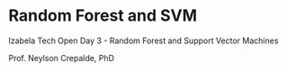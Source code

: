 # Random Forest and SVM

Izabela Tech Open Day 3 - Random Forest and Support Vector Machines

Prof. Neylson Crepalde, PhD
